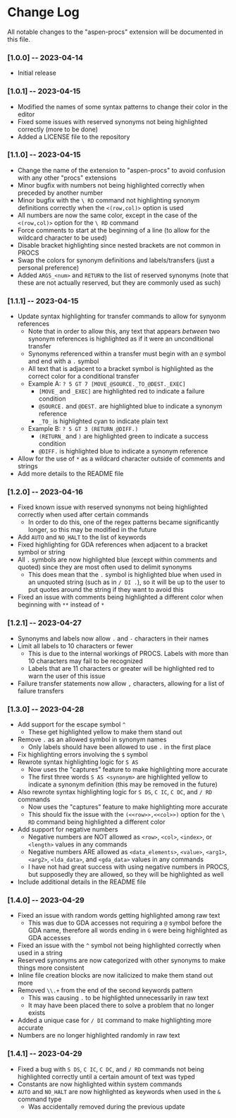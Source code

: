 # Change Log

All notable changes to the "aspen-procs" extension will be documented in this file.

### [1.0.0] -- 2023-04-14

-   Initial release

### [1.0.1] -- 2023-04-15

-   Modified the names of some syntax patterns to change their color in the editor
-   Fixed some issues with reserved synonyms not being highlighted correctly (more to be done)
-   Added a LICENSE file to the repository

### [1.1.0] -- 2023-04-15

-   Change the name of the extension to "aspen-procs" to avoid confusion with any other "procs" extensions
-   Minor bugfix with numbers not being highlighted correctly when preceded by another number
-   Minor bugfix with the `\ RD` command not highlighting synonym definitions correctly when the `<(row,col)>` option is used
-   All numbers are now the same color, except in the case of the `<(row,col)>` option for the `\ RD` command
-   Force comments to start at the beginning of a line (to allow for the wildcard character to be used)
-   Disable bracket highlighting since nested brackets are not common in PROCS
-   Swap the colors for synonym definitions and labels/transfers (just a personal preference)
-   Added `ARGS_<num>` and `RETURN` to the list of reserved synonyms (note that these are not actually reserved, but they are commonly used as such)

### [1.1.1] -- 2023-04-15

-   Update syntax highlighting for transfer commands to allow for synyonm references
    -   Note that in order to allow this, any text that appears _between_ two synonym references is highlighted as if it were an unconditional transfer
    -   Synonyms referenced within a transfer must begin with an `@` symbol and end with a `.` symbol
    -   All text that is adjacent to a bracket symbol is highlighted as the correct color for a conditional transfer
    -   Example A: `? 5 GT 7 [MOVE_@SOURCE._TO_@DEST._EXEC]`
        -   `[MOVE_` and `_EXEC]` are highlighted red to indicate a failure condition
        -   `@SOURCE.` and `@DEST.` are highlighted blue to indicate a synonym reference
        -   `_TO_` is highlighted cyan to indicate plain text
    -   Example B: `? 5 GT 3 (RETURN_@DIFF.)`
        -   `(RETURN_` and `)` are highlighted green to indicate a success condition
        -   `@DIFF.` is highlighted blue to indicate a synonym reference
-   Allow for the use of `*` as a wildcard character outside of comments and strings
-   Add more details to the README file

### [1.2.0] -- 2023-04-16

-   Fixed known issue with reserved synonyms not being highlighted correctly when used after certain commands
    -   In order to do this, one of the regex patterns became significantly longer, so this may be modified in the future
-   Add `AUTO` and `NO_HALT` to the list of keywords
-   Fixed highlighting for GDA references when adjacent to a bracket symbol or string
-   All `.` symbols are now highlighted blue (except within comments and quoted) since they are most often used to delimit synonyms
    -   This does mean that the `.` symbol is highlighted blue when used in an unquoted string (such as in `/ DI .`), so it will be up to the user to put quotes around the string if they want to avoid this
-   Fixed an issue with comments being highlighted a different color when beginning with `**` instead of `*`

### [1.2.1] -- 2023-04-27

-   Synonyms and labels now allow `.` and `-` characters in their names
-   Limit all labels to 10 characters or fewer
    -   This is due to the internal workings of PROCS. Labels with more than 10 characters may fail to be recognized
    -   Labels that are 11 characters or greater will be highlighted red to warn the user of this issue
-   Failure transfer statements now allow `,` characters, allowing for a list of failure transfers

### [1.3.0] -- 2023-04-28

-   Add support for the escape symbol `^`
    -   These get highlighted yellow to make them stand out
-   Remove `.` as an allowed symbol in synonym names
    -   Only labels should have been allowed to use `.` in the first place
-   Fix highlighting errors involving the `$` symbol
-   Rewrote syntax highlighting logic for `S AS`
    -   Now uses the "captures" feature to make highlighting more accurate
    -   The first three words `S AS <synonym>` are highlighted yellow to indicate a synonym definition (this may be removed in the future)
-   Also rewrote syntax highlighting logic for `S DS`, `C IC`, `C DC`, and `/ RD` commands
    -   Now uses the "captures" feature to make highlighting more accurate
    -   This should fix the issue with the `(<<row>>,<<col>>)` option for the `\ RD` command being highlighted a different color
-   Add support for negative numbers
    -   Negative numbers are NOT allowed as `<row>`, `<col>`, `<index>`, or `<length>` values in any commands
    -   Negative numbers ARE allowed as `<data_elements>`, `<value>`, `<arg1>`, `<arg2>`, `<lda_data>`, and `<gda_data>` values in any commands
    -   I have not had great success with using negative numbers in PROCS, but supposedly they are allowed, so they will be highlighted as well
-   Include additional details in the README file

### [1.4.0] -- 2023-04-29

-   Fixed an issue with random words getting highlighted among raw text
    -   This was due to GDA accesses not requiring a `@` symbol before the GDA name, therefore all words ending in `G` were being highlighted as GDA accesses
-   Fixed an issue with the `^` symbol not being highlighted correctly when used in a string
-   Reserved synonyms are now categorized with other synonyms to make things more consistent
-   Inline file creation blocks are now italicized to make them stand out more
-   Removed `\\.+` from the end of the second keywords pattern
    -   This was causing `.` to be highlighted unnecessarily in raw text
    -   It may have been placed there to solve a problem that no longer exists
-   Added a unique case for `/ DI` command to make highlighting more accurate
-   Numbers are no longer highlighted randomly in raw text

### [1.4.1] -- 2023-04-29

-   Fixed a bug with `S DS`, `C IC`, `C DC`, and `/ RD` commands not being highlighted correctly until a certain amount of text was typed
-   Constants are now highlighted within system commands
-   `AUTO` and `NO_HALT` are now highlighted as keywords when used in the `&` command type
    -   Was accidentally removed during the previous update
